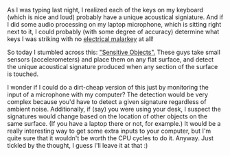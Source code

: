 <!--
.. title: Audio Van Eck Phreaking
.. date: 2005/02/28 13:37
.. slug: index
.. tags:
.. link:
.. description:
-->

As I was typing last night, I realized each of the keys on my keyboard (which is nice and loud) probably have a unique acoustical signiature. And if I did some audio processing on my laptop microphone, which is sitting right next to it, I could probably (with some degree of accuracy) determine what keys I was striking with no [electrical malarkey](http://en.wikipedia.org/wiki/TEMPEST) at all!

So today I stumbled across this: ["Sensitive Objects".](http://www.we-make-money-not-art.com/archives/004704.php) These guys take small sensors (accelerometers) and place them on any flat surface, and detect the unique acoustical signature produced when any section of the surface is touched.

I wonder if I could do a dirt-cheap version of this just by monitoring the input of a microphone with my computer? The detection would be very complex because you'd have to detect a given signature regardless of ambient noise. Additionally, if (say) you were using your desk, I suspect the signatures would change based on the location of other objects on the same surface. (If you have a laptop there or not, for example.) It would be a really interesting way to get some extra inputs to your computer, but I'm quite sure that it wouldn't be worth the CPU cycles to do it. Anyway. Just tickled by the thought, I guess I'll leave it at that :)
